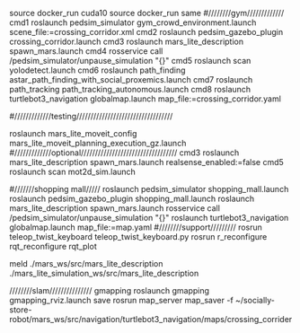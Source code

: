 source docker_run cuda10
source docker_run same
#////////gym/////////////
cmd1	roslaunch pedsim_simulator gym_crowd_environment.launch scene_file:=crossing_corridor.xml
cmd2	roslaunch pedsim_gazebo_plugin crossing_corridor.launch
cmd3	roslaunch mars_lite_description spawn_mars.launch
cmd4	rosservice call /pedsim_simulator/unpause_simulation "{}"
cmd5	roslaunch scan yolodetect.launch
cmd6	roslaunch path_finding astar_path_finding_with_social_proxemics.launch
cmd7	roslaunch path_tracking path_tracking_autonomous.launch
cmd8	roslaunch turtlebot3_navigation globalmap.launch map_file:=crossing_corridor.yaml

#/////////////testing//////////////////////////////////

roslaunch mars_lite_moveit_config mars_lite_moveit_planning_execution_gz.launch
#/////////////optional//////////////////////////////////
cmd3 	roslaunch mars_lite_description spawn_mars.launch realsense_enabled:=false
cmd5	roslaunch scan mot2d_sim.launch


#///////shopping mall/////
roslaunch pedsim_simulator shopping_mall.launch
roslaunch pedsim_gazebo_plugin shopping_mall.launch	
roslaunch mars_lite_description spawn_mars.launch
rosservice call /pedsim_simulator/unpause_simulation "{}"
roslaunch turtlebot3_navigation globalmap.launch map_file:=map.yaml
#////////support/////////
rosrun teleop_twist_keyboard teleop_twist_keyboard.py
rosrun r_reconfigure rqt_reconfigure
rqt_plot

meld ./mars_ws/src/mars_lite_description ./mars_lite_simulation_ws/src/mars_lite_description


////////slam///////////////
gmapping	roslaunch gmapping gmapping_rviz.launch
save		rosrun map_server map_saver -f ~/socially-store-robot/mars_ws/src/navigation/turtlebot3_navigation/maps/crossing_corrider

